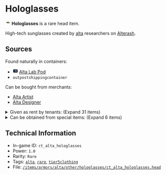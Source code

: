 # Hologlasses

<img src="https://raw.githubusercontent.com/Ceterai/Enternia/main/items/armors/alta/other/hologlasses/icon.png" alt="Hologlasses icon" loading="lazy" height=16px width="auto" /> **Hologlasses** is a rare head item.

High-tech sunglasses created by [alta](https://ceterai.github.io/MyEnternia/Wiki/Tags/Alta) researchers on [Alterash](https://ceterai.github.io/MyEnternia/Wiki/Tags/Alterash).

## Sources

Found naturally in containers:

- <img src="https://raw.githubusercontent.com/Ceterai/Enternia/main/objects/alta/lab/pod/icon.png" alt="Alta Lab Pod icon" loading="lazy" height=16px width="auto" /> [Alta Lab Pod](https://ceterai.github.io/MyEnternia/Wiki/AltaLabPod)
- `outpostshippingcontainer`

Can be bought from merchants:

- [Alta Artist](https://ceterai.github.io/MyEnternia/Wiki/AltaArtist)
- [Alta Designer](https://ceterai.github.io/MyEnternia/Wiki/AltaDesigner)

<details><summary>Given as rent by tenants: (Expand 31 items)</summary>

- [Alta Agent](https://ceterai.github.io/MyEnternia/Wiki/AltaAgent)
- [Alta Android](https://ceterai.github.io/MyEnternia/Wiki/AltaAndroid)
- [Alta Bedtimer](https://ceterai.github.io/MyEnternia/Wiki/AltaBedtimer)
- [Imperial Android](https://ceterai.github.io/MyEnternia/Wiki/ImperialAndroid)
- [Alta from a Capital](https://ceterai.github.io/MyEnternia/Wiki/AltafromaCapital)
- [Alta Cargo Agent](https://ceterai.github.io/MyEnternia/Wiki/AltaCargoAgent)
- [Alta Christmas Girl](https://ceterai.github.io/MyEnternia/Wiki/AltaChristmasGirl)
- [Alta Engineer](https://ceterai.github.io/MyEnternia/Wiki/AltaEngineer)
- [Alta Explorer](https://ceterai.github.io/MyEnternia/Wiki/AltaExplorer)
- [Alta Holiday Girl](https://ceterai.github.io/MyEnternia/Wiki/AltaHolidayGirl)
- [Alta Huntress](https://ceterai.github.io/MyEnternia/Wiki/AltaHuntress)
- [Alta Knight](https://ceterai.github.io/MyEnternia/Wiki/AltaKnight)
- [Alta Lab Android](https://ceterai.github.io/MyEnternia/Wiki/AltaLabAndroid)
- [Alta Miner](https://ceterai.github.io/MyEnternia/Wiki/AltaMiner)
- [Alta Pirate](https://ceterai.github.io/MyEnternia/Wiki/AltaPirate)
- [Alta Protectorate Student](https://ceterai.github.io/MyEnternia/Wiki/AltaProtectorateStudent)
- [Alta Resque Worker](https://ceterai.github.io/MyEnternia/Wiki/AltaResqueWorker)
- [Alta Security Android](https://ceterai.github.io/MyEnternia/Wiki/AltaSecurityAndroid)
- [Alta Social Worker](https://ceterai.github.io/MyEnternia/Wiki/AltaSocialWorker)
- [Alta NPC](https://ceterai.github.io/MyEnternia/Wiki/AltaNPC)
- [Alta Traveller](https://ceterai.github.io/MyEnternia/Wiki/AltaTraveller)
- [A.R.C.O. Android](https://ceterai.github.io/MyEnternia/Wiki/A.R.C.O.Android)
- [C.T. Android](https://ceterai.github.io/MyEnternia/Wiki/C.T.Android)
- [Combat Android](https://ceterai.github.io/MyEnternia/Wiki/CombatAndroid)
- [Dreamer Android](https://ceterai.github.io/MyEnternia/Wiki/DreamerAndroid)
- [EDS Android](https://ceterai.github.io/MyEnternia/Wiki/EDSAndroid)
- [Elite Android](https://ceterai.github.io/MyEnternia/Wiki/EliteAndroid)
- [ct_viona_creature_tenant](https://ceterai.github.io/MyEnternia/Wiki/ct-viona-creature-tenant)
- [Warped Merchant](https://ceterai.github.io/MyEnternia/Wiki/WarpedMerchant)
- [ct_yaara_keeper_tenant](https://ceterai.github.io/MyEnternia/Wiki/ct-yaara-keeper-tenant)
- [Yaara Merchant](https://ceterai.github.io/MyEnternia/Wiki/YaaraMerchant)

</details>

<details><summary>Can be obtained from special items: (Expand 6 items)</summary>

- <img src="https://raw.githubusercontent.com/Ceterai/Enternia/main/items/active/alta/loot/tier0.png" alt="Tier 0 Pad icon" loading="lazy" height=16px width="auto" /> [Tier 0 Pad](https://ceterai.github.io/MyEnternia/Wiki/Tier0Pad)
- <img src="https://raw.githubusercontent.com/Ceterai/Enternia/main/items/active/alta/loot/tier1.png" alt="Tier 1 Pad icon" loading="lazy" height=16px width="auto" /> [Tier 1 Pad](https://ceterai.github.io/MyEnternia/Wiki/Tier1Pad)
- <img src="https://raw.githubusercontent.com/Ceterai/Enternia/main/items/active/alta/loot/tier2.png" alt="Tier 2 Pad icon" loading="lazy" height=16px width="auto" /> [Tier 2 Pad](https://ceterai.github.io/MyEnternia/Wiki/Tier2Pad)
- <img src="https://raw.githubusercontent.com/Ceterai/Enternia/main/items/active/alta/loot/tier3.png" alt="Tier 3 Pad icon" loading="lazy" height=16px width="auto" /> [Tier 3 Pad](https://ceterai.github.io/MyEnternia/Wiki/Tier3Pad)
- <img src="https://raw.githubusercontent.com/Ceterai/Enternia/main/items/active/alta/loot/tier4.png" alt="Tier 4 Pad icon" loading="lazy" height=16px width="auto" /> [Tier 4 Pad](https://ceterai.github.io/MyEnternia/Wiki/Tier4Pad)
- <img src="https://raw.githubusercontent.com/Ceterai/Enternia/main/items/active/alta/loot/tier5.png" alt="Tier 5 Pad icon" loading="lazy" height=16px width="auto" /> [Tier 5 Pad](https://ceterai.github.io/MyEnternia/Wiki/Tier5Pad)

</details>

## Technical Information

- In-game ID: `ct_alta_hologlasses`
- Power: `1.0`
- Rarity: `Rare`
- Tags: [`alta`](https://ceterai.github.io/MyEnternia/Wiki/Tags/Alta), [`rare`](https://ceterai.github.io/MyEnternia/Wiki/Tags/Rare), [`tier5clothing`](https://ceterai.github.io/MyEnternia/Wiki/Tags/Tier5Clothing)
- File: [`/items/armors/alta/other/hologlasses/ct_alta_hologlasses.head`](https://github.com/Ceterai/Enternia/blob/main/items/armors/alta/other/hologlasses/ct_alta_hologlasses.head)
